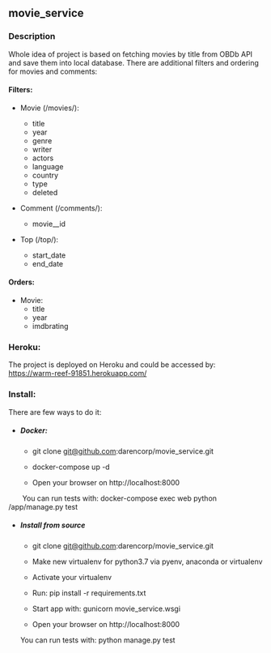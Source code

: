 ## movie_service

### Description

Whole idea of project is based on fetching movies by title from OBDb API 
and save them into local database. There are additional filters and ordering for movies and comments:
#### Filters:
* Movie (/movies/):
    * title
    * year
    * genre
    * writer
    * actors
    * language
    * country
    * type
    * deleted
    
* Comment (/comments/):
    * movie__id
    
* Top (/top/):
    * start_date
    * end_date
    
#### Orders:
* Movie:
    * title
    * year
    * imdbrating

### Heroku:

The project is deployed on Heroku and could be accessed by: https://warm-reef-91851.herokuapp.com/

### Install:
 
 There are few ways to do it:
* ##### Docker:

    * git clone git@github.com:darencorp/movie_service.git
    
    * docker-compose up -d
    
    * Open your browser on http://localhost:8000

&nbsp;&nbsp;&nbsp;&nbsp;&nbsp;&nbsp; You can run tests with:  docker-compose exec web python /app/manage.py test


* ##### Install from source

    * git clone git@github.com:darencorp/movie_service.git

    * Make new virtualenv for python3.7 via pyenv, anaconda or virtualenv
    
    * Activate your virtualenv
    
    * Run: pip install -r requirements.txt
    
    * Start app with: gunicorn movie_service.wsgi

    * Open your browser on http://localhost:8000



&nbsp;&nbsp;&nbsp;&nbsp;&nbsp; You can run tests with: python manage.py test




